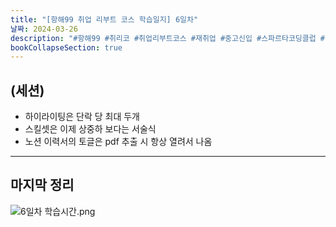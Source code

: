 ```yaml
---
title: "[항해99 취업 리부트 코스 학습일지] 6일차"
날짜: 2024-03-26
description: "#항해99 #취리코 #취업리부트코스 #재취업 #중고신입 #스파르타코딩클럽 #개발자포트폴리오 #개발자이력서 #개발자취업 #개발자취준"
bookCollapseSection: true
---
```

(세션)
---
- 하이라이팅은 단락 당 최대 두개
- 스킬셋은 이제 상중하 보다는 서술식
- 노션 이력서의 토글은 pdf 추출 시 항상 열려서 나옴

---
마지막 정리
---
 

![6일차 학습시간.png](/assets/Hanghae99/학습시간/6일차%20학습시간.png)
